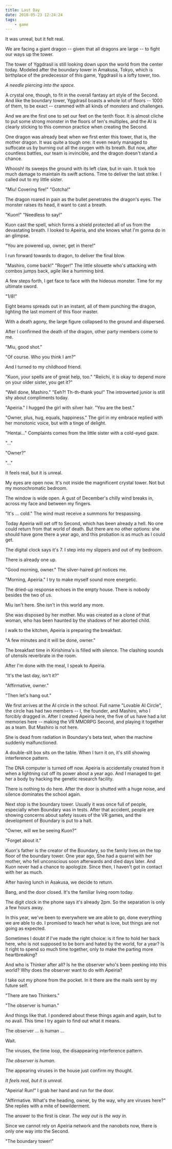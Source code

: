 ```yaml
---
title: Last Day
date: 2018-05-23 12:24:24
tags:
    - game
---
```


It was unreal, but it felt real.

We are facing a giant dragon -- given that all dragons are large -- to fight our ways up the tower.

The tower of Yggdrasil is still looking down upon the world from the center today.  Modeled after the boundary tower in Amakusa, Tokyo, which is birthplace of the predecessor of this game, Yggdrasil is a lofty tower, too.

*A needle piercing into the space.*

 A crystal one, though, to fit in the overall fantasy art style of the Second. And like the boundary tower, Yggdrasil boasts a whole lot of floors -- 1000 of them, to be exact -- crammed with all kinds of monsters and challenges.

And we are the first one to set our feet on the tenth floor. It is almost cliche to put some strong monster in the floors of ten's multiples, and the AI is clearly sticking to this common practice when creating the Second.

One dragon was already beat when we first enter this tower, that is, the mother dragon. It was quite a tough one: it even nearly managed to suffocate us by burning out all the oxygen with its breath. But now, after countless battles, our team is invincible, and the dragon doesn't stand a chance.

Whoosh! its sweeps the ground with its left claw, but in vain. It took too much damage to maintain its swift actions. Time to deliver the last strike. I called out to my little sister.

"Miu! Covering fire!" "Gotcha!"

The dragon roared in pain as the bullet penetrates the dragon's eyes. The monster raises its head, it want to cast a breath.

"Kuon!" "Needless to say!"

Kuon cast the spell, which forms a shield protected all of us from the devastating breath. I looked to Apeiria, and she knows what I'm gonna do in an glimpse.

"You are powered up, owner, get in there!"

I run forward towards to dragon, to deliver the final blow.

"Mashiro, come back!" "Roger!" The little silouette who's attacking with combos jumps back, agile like a humming bird.

A few steps forth, I get face to face with the hideous monster. Time for my ultimate sword.

"1/8!"

Eight beams spreads out in an instant, all of them punching the dragon, lighting the last moment of this floor master.

With a death agony, the large figure collapsed to the ground and dispersed.

After I confirmed the death of the dragon, other party members come to me.

"Miu, good shot."

"Of course. Who you think I am?"

And I turned to my childhood friend.

"Kuon, your spells are of great help, too." "Reiichi, it is okay to depend more on your older sister, you get it?"

"Well done, Mashiro." "Eeh?! Th-th-thank you!" The introverted junior is still shy about compliments today.

"Apeiria." I hugged the girl with silver hair. "You are the best."

"Owner, plus, hug, equals, happiness." The girl in my embrace replied with her monotonic voice, but with a tinge of delight.

"Hentai..." Complaints comes from the little sister with a cold-eyed gaze.

"..."

"Owner?"

"..."

It feels real, but it is unreal.

My eyes are open now. It's not inside the magnificent crystal tower. Not but my monochromatic bedroom.

The window is wide open. A gust of December's chilly wind breaks in, across my face and between my fingers.

"It's ... cold." The wind must receive a summons for trespassing.

Today Apeiria will set off to Second, which has been already a hell. No one could return from that world of death. But there are no other options: she should have gone there a year ago, and this probation is as much as I could get.

The digital clock says it's 7. I step into my slippers and out of my bedroom.

There is already one up.

"Good morning, owner." The silver-haired girl notices me.

"Morning, Apeiria." I try to make myself sound more energetic.

The dried-up response echoes in the empty house. There is nobody besides the two of us.

Miu isn't here. She isn't in this world any more.

She was disposed by her mother. Miu was created as a clone of that woman, who has been haunted by the shadows of her aborted child.

I walk to the kitchen, Apeiria is preparing the breakfast.

"A few minutes and it will be done, owner."

The breakfast time in Kirishima's is filled with silence. The clashing sounds of utensils reverbrate in the room.

After I'm done with the meal, I speak to Apeiria.

"It's the last day, isn't it?" 

"Affirmative, owner."

"Then let's hang out."

We first arrives at the AI circle in the school. Full name "Lovable AI Circle", the circle has had two members -- I, the founder, and Mashiro, who I forcibly dragged in. After I created Apeiria here, the five of us have had a lot memories here -- making the VR MMORPG Second, and playing it together as a team. But Mashiro is not here.

She is dead from radiation in Boundary's beta test, when the machine suddenly malfunctioned.

A double-slit box sits on the table. When I turn it on, it's still showing interference pattern.

The DNA computer is turned off now. Apeiria is accidentally created from it when a lightning cut off its power about a year ago. And I managed to get her a body by hacking the genetic research facility.

There is nothing to do here. After the door is shutted with a huge noise, and silence dominates the school again.

Next stop is the boundary tower. Usually it was once full of people, especially when Boundary was in tests. After that accident, people are showing concerns about safety issues of the VR games, and the development of Boundary is put to a halt.

"Owner, will we be seeing Kuon?"

"Forget about it."

Kuon's father is the creator of the Boundary, so the family lives on the top floor of the boundary tower. One year ago, She had a quarrel with her mother, who fell unconscious soon afterwards and died days later. And Kuon never had a chance to apologize. Since then, I haven't got in contact with her as much.

After having lunch in Asakusa, we decide to return.

Bang, and the door closed. It's the familiar living room today.

The digit clock in the phone says it's already 2pm. So the separation is only a few hours away.

In this year, we've been to everywhere we are able to go, done everything we are able to do. I promised to teach her what is love, but things are not going as expected.

Sometimes I doubt if I've made the right choice: is it fine to hold her back here, who is not supposed to be born and hated by the world, for a year? Is it right to spend so much time together, only to make the parting more heartbreaking?

And who is Thinker after all? Is he the observer who's been peeking into this world? Why does the observer want to do with Apeiria?

I take out my phone from the pocket. In it there are the mails sent by my future self.

"There are two Thinkers."

"The observer is human."

And things like that. I pondered about these things again and again, but to no avail. This time I try again to find out what it means.

The observer ... is human ...

Wait.

The viruses, the time loop, the disappearing interference pattern.

*The observer is human.*

The appearing viruses in the house just confirm my thought.

*It feels real, but it is unreal.*

"Apeiria! Run!" I grab her hand and run for the door.

"Affirmative. What's the heading, owner, by the way, why are viruses here?" She replies with a mite of bewilderment.

The answer to the first is clear. *The way out is the way in.*

Since we cannot rely on Apeiria network and the nanobots now, there is only one way into the Second.

"The boundary tower!"
